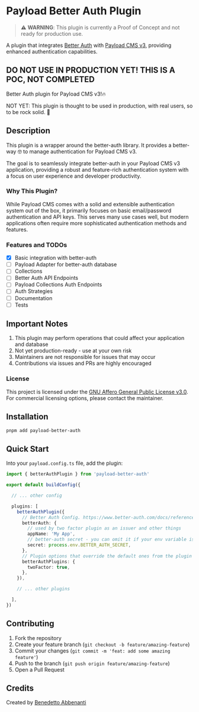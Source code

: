 # Payload Better Auth Plugin

> ⚠️ **WARNING**: This plugin is currently a Proof of Concept and not ready for production use.

A plugin that integrates [Better Auth](https://www.better-auth.com) with [Payload CMS v3](https://payloadcms.com), providing enhanced authentication capabilities.

## DO NOT USE IN PRODUCTION YET! THIS IS A POC, NOT COMPLETED

Better Auth plugin for Payload CMS v3!🔥

NOT YET: This plugin is thought to be used in production, with real users, so to be rock solid. 🗿

## Description

This plugin is a wrapper around the better-auth library. It provides a better-way 🤓 to manage authentication for Payload CMS v3.

The goal is to seamlessly integrate better-auth in your Payload CMS v3 application, providing a robust and feature-rich authentication system with a focus on user experience and developer productivity.

### Why This Plugin?

While Payload CMS comes with a solid and extensible authentication system out of the box, it primarily focuses on basic email/password authentication and API keys. This serves many use cases well, but modern applications often require more sophisticated authentication methods and features.

### Features and TODOs

- [x] Basic integration with better-auth
- [ ] Payload Adapter for better-auth database
- [ ] Collections
- [ ] Better Auth API Endpoints
- [ ] Payload Collections Auth Endpoints
- [ ] Auth Strategies
- [ ] Documentation
- [ ] Tests

## Important Notes

1. This plugin may perform operations that could affect your application and database
2. Not yet production-ready - use at your own risk
3. Maintainers are not responsible for issues that may occur
4. Contributions via issues and PRs are highly encouraged

### License
This project is licensed under the [GNU Affero General Public License v3.0](LICENSE). For commercial licensing options, please contact the maintainer.

## Installation

```bash
pnpm add payload-better-auth
```

## Quick Start

Into your `payload.config.ts` file, add the plugin:
```ts
import { betterAuthPlugin } from 'payload-better-auth'

export default buildConfig({

  // ... other config

  plugins: [
    betterAuthPlugin({
      // Better Auth Config. https://www.better-auth.com/docs/reference/options
      betterAuth: {
        // used by two factor plugin as an issuer and other things
        appName: 'My App',
        // better-auth secret - you can omit it if your env variable is named `BETTER_AUTH_SECRET`
        secret: process.env.BETTER_AUTH_SECRET,
      },
      // Plugin options that override the default ones from the plugin
      betterAuthPlugins: {
        twoFactor: true,
      },
    }),

    // ... other plugins

  ],
})
```

## Contributing

1. Fork the repository
2. Create your feature branch (`git checkout -b feature/amazing-feature`)
3. Commit your changes (`git commit -m 'feat: add some amazing feature'`)
4. Push to the branch (`git push origin feature/amazing-feature`)
5. Open a Pull Request

## Credits

Created by [Benedetto Abbenanti](https://ben.abbenanti.com)

